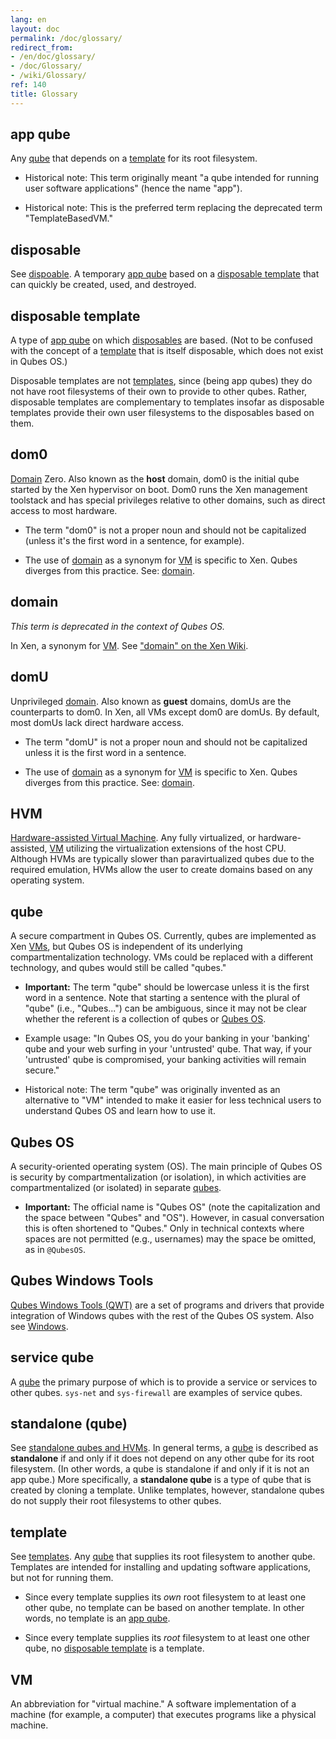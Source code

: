 ```yaml
---
lang: en
layout: doc
permalink: /doc/glossary/
redirect_from:
- /en/doc/glossary/
- /doc/Glossary/
- /wiki/Glossary/
ref: 140
title: Glossary
---
```


app qube
--------

Any [qube](#qube) that depends on a [template](#template) for its root filesystem.

* Historical note: This term originally meant "a qube intended for running user software applications" (hence the name "app").

* Historical note: This is the preferred term replacing the deprecated term "TemplateBasedVM."

disposable
----------

See [dispoable](/doc/disposables/).
A temporary [app qube](#app-qube) based on a [disposable template](#disposable-template) that can quickly be created, used, and destroyed.


disposable template
-------------------

A type of [app qube](#app-qube) on which [disposables](#disposable) are based.
(Not to be confused with the concept of a [template](#template) that is itself disposable, which does not exist in Qubes OS.)

Disposable templates are not [templates](#template), since (being app qubes) they do not have root filesystems of their own to provide to other qubes.
Rather, disposable templates are complementary to templates insofar as disposable templates provide their own user filesystems to the disposables based on them.

dom0
----

[Domain](#domain) Zero.
Also known as the **host** domain, dom0 is the initial qube started by the Xen hypervisor on boot.
Dom0 runs the Xen management toolstack and has special privileges relative to other domains, such as direct access to most hardware.

* The term "dom0" is not a proper noun and should not be capitalized (unless it's the first word in a sentence, for example).

* The use of [domain](#domain) as a synonym for [VM](#vm) is specific to Xen. Qubes diverges from this practice. See: [domain](#domain).

domain
------

_This term is deprecated in the context of Qubes OS._

In Xen, a synonym for [VM](#vm). See ["domain" on the Xen Wiki](https://wiki.xenproject.org/wiki/Domain).

domU
----

Unprivileged [domain](#domain).
Also known as **guest** domains, domUs are the counterparts to dom0.
In Xen, all VMs except dom0 are domUs.
By default, most domUs lack direct hardware access.

* The term "domU" is not a proper noun and should not be capitalized unless it is the first word in a sentence.

* The use of [domain](#domain) as a synonym for [VM](#vm) is specific to Xen. Qubes diverges from this practice. See: [domain](#domain).

HVM
---

[Hardware-assisted Virtual Machine](/doc/standalone-and-HVM/).
Any fully virtualized, or hardware-assisted, [VM](#vm) utilizing the virtualization extensions of the host CPU.
Although HVMs are typically slower than paravirtualized qubes due to the required emulation, HVMs allow the user to create domains based on any operating system.

qube
----

A secure compartment in Qubes OS.
Currently, qubes are implemented as Xen [VMs](#vm), but Qubes OS is independent of its underlying compartmentalization technology.
VMs could be replaced with a different technology, and qubes would still be called "qubes."

* **Important:** The term "qube" should be lowercase unless it is the first word in a sentence. Note that starting a sentence with the plural of "qube" (i.e., "Qubes...") can be ambiguous, since it may not be clear whether the referent is a collection of qubes or [Qubes OS](#qubes-os).

* Example usage: "In Qubes OS, you do your banking in your 'banking' qube and your web surfing in your 'untrusted' qube. That way, if your 'untrusted' qube is compromised, your banking activities will remain secure."

* Historical note: The term "qube" was originally invented as an alternative to "VM" intended to make it easier for less technical users to understand Qubes OS and learn how to use it.

Qubes OS
--------

A security-oriented operating system (OS).
The main principle of Qubes OS is security by compartmentalization (or isolation), in which activities are compartmentalized (or isolated) in separate [qubes](#qube).

* **Important:** The official name is "Qubes OS" (note the capitalization and the space between "Qubes" and "OS").
  However, in casual conversation this is often shortened to "Qubes."
  Only in technical contexts where spaces are not permitted (e.g., usernames) may the space be omitted, as in `@QubesOS`.

Qubes Windows Tools
-------------------

[Qubes Windows Tools (QWT)](/doc/windows-tools/) are a set of programs and drivers that provide integration of Windows qubes with the rest of the Qubes OS system.
Also see [Windows](/doc/windows/).

service qube
------------

A [qube](#qube) the primary purpose of which is to provide a service or services to other qubes.
`sys-net` and `sys-firewall` are examples of service qubes.

standalone (qube)
-----------------

See [standalone qubes and HVMs](/doc/standalone-and-hvm/).
In general terms, a [qube](#qube) is described as **standalone** if and only if it does not depend on any other qube for its root filesystem.
(In other words, a qube is standalone if and only if it is not an app qube.)
More specifically, a **standalone qube** is a type of qube that is created by cloning a template.
Unlike templates, however, standalone qubes do not supply their root filesystems to other qubes.

template
--------

See [templates](/doc/templates/).
Any [qube](#qube) that supplies its root filesystem to another qube.
Templates are intended for installing and updating software applications, but not for running them.

* Since every template supplies its *own* root filesystem to at least one other qube, no template can be based on another template.
  In other words, no template is an [app qube](#app-qube).

* Since every template supplies its *root* filesystem to at least one other qube, no [disposable template](#disposable-template) is a template.

VM
--

An abbreviation for "virtual machine."
A software implementation of a machine (for example, a computer) that executes programs like a physical machine.

